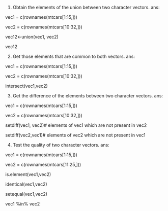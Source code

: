 1. Obtain the elements of the union between two character vectors.
ans:

vec1 = c(rownames(mtcars[1:15,]))

vec2 = c(rownames(mtcars[10:32,]))

vec12<-union(vec1, vec2) 

vec12



2. Get those elements that are common to both vectors.
ans:

vec1 = c(rownames(mtcars[1:15,]))

vec2 = c(rownames(mtcars[10:32,]))

intersect(vec1,vec2)

3. Get the difference of the elements between two character vectors.
ans:

vec1 = c(rownames(mtcars[1:15,]))

vec2 = c(rownames(mtcars[10:32,]))

setdiff(vec1, vec2)# elements of vec1 which are not present in vec2

setdiff(vec2,vec1)# elements of vec2 which are not present in vec1



4. Test the quality of two character vectors. 
ans:

vec1 = c(rownames(mtcars[1:15,])) 

vec2 = c(rownames(mtcars[11:25,])) 



is.element(vec1,vec2)

identical(vec1,vec2)

setequal(vec1,vec2)

vec1 %in% vec2
